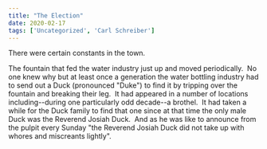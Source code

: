 ```yaml
---
title: "The Election"
date: 2020-02-17
tags: ['Uncategorized', 'Carl Schreiber']
---
```


There were certain constants in the town.

The fountain that fed the water industry just up and moved periodically.  No one knew why but at least once a generation the water bottling industry had to send out a Duck (pronounced "Duke") to find it by tripping over the fountain and breaking their leg.  It had appeared in a number of locations including--during one particularly odd decade--a brothel.  It had taken a while for the Duck family to find that one since at that time the only male Duck was the Reverend Josiah Duck.  And as he was like to announce from the pulpit every Sunday "the Reverend Josiah Duck did not take up with whores and miscreants lightly".
